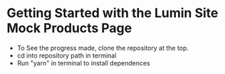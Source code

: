 # Getting Started with the Lumin Site Mock Products Page
- To See the progress made, clone the repository at the top.
- cd into repository path in terminal
- Run "yarn" in terminal to install dependences
